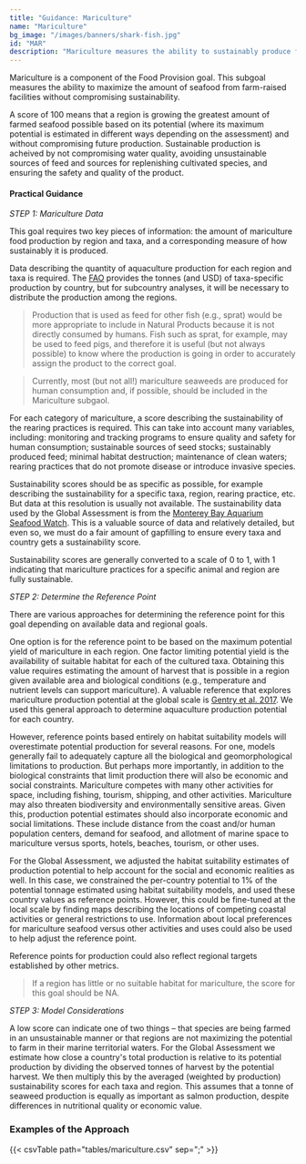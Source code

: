 ```yaml
---
title: "Guidance: Mariculture"
name: "Mariculture"
bg_image: "/images/banners/shark-fish.jpg"
id: "MAR"
description: "Mariculture measures the ability to sustainably produce food from farm facilities."
---
```


Mariculture is a component of the Food Provision goal.  This subgoal measures the ability to maximize the amount of seafood from farm-raised facilities without compromising sustainability. 

A score of 100 means that a region is growing the greatest amount of farmed seafood possible based on its potential (where its maximum potential is estimated in different ways depending on the assessment) and without compromising future production.  Sustainable production is acheived by not compromising water quality, avoiding unsustainable sources of feed and sources for replenishing cultivated species, and ensuring the safety and quality of the product. 

#### Practical Guidance

*_STEP 1: Mariculture Data_*

This goal requires two key pieces of information: the amount of mariculture food production by region and taxa, and a corresponding measure of how sustainably it is produced.

Data describing the quantity of aquaculture production for each region and taxa is required. The [FAO](http://www.fao.org/fishery/statistics/global-aquaculture-production/en) provides the tonnes (and USD) of taxa-specific production by country, but for subcountry analyses, it will be necessary to  distribute the production among the regions.

> Production that is used as feed for other fish (e.g., sprat) would be more appropriate to include in Natural Products because it is not directly consumed by humans. Fish such as sprat, for example, may be used to feed pigs, and therefore it is useful (but not always possible) to know where the production is going in order to accurately assign the product to the correct goal.

> Currently, most (but not all!) mariculture seaweeds are produced for human consumption and, if possible, should be included in the Mariculture subgaol.

For each category of mariculture, a score describing the sustainability of the rearing practices is required. This can take into account many variables, including: monitoring and tracking programs to ensure quality and safety for human consumption; sustainable sources of seed stocks; sustainably produced feed; minimal habitat destruction; maintenance of clean waters; rearing practices that do not promote disease or introduce invasive species.  

Sustainability scores should be as specific as possible, for example describing the sustainability for a specific taxa, region, rearing practice, etc.  But data at this resolution is usually not available.  The sustainability data used by the Global Assessment is from the [Monterey Bay Aquarium Seafood Watch](https://www.seafoodwatch.org/recommendations/search?query=).  This is a valuable source of data and relatively detailed, but even so, we must do a fair amount of gapfilling to ensure every taxa and country gets a sustainability score.

Sustainability scores are generally converted to a scale of 0 to 1, with 1 indicating that mariculture practices for a specific animal and region are fully sustainable.

*_STEP 2: Determine the Reference Point_*

There are various approaches for determining the reference point for this goal depending on available data and regional goals. 

One option is for the reference point to be based on the maximum potential yield of mariculture in each region.  One factor limiting potential yield is the availability of suitable habitat for each of the cultured taxa. Obtaining this value requires estimating the amount of harvest that is possible in a region given available area and biological conditions (e.g., temperature and nutrient levels can support mariculture). A valuable reference that explores mariculture production potential at the global scale is [Gentry et al. 2017](https://www.nature.com/articles/s41559-017-0257-9).  We used this general approach to determine aquaculture production potential for each country.    

However, reference points based entirely on habitat suitability models will overestimate potential production for several reasons. For one, models generally fail to adequately capture all the biological and geomorphological limitations to production. But perhaps more importantly, in addition to the biological constraints that limit production there will also be economic and social constraints. Mariculture competes with many other activities for space, including fishing, tourism, shipping, and other activities. Mariculture may also threaten biodiversity and environmentally sensitive areas. Given this, production potential estimates should also incorporate economic and social limitations. These include distance from the coast and/or human population centers, demand for seafood, and allotment of marine space to mariculture versus sports, hotels, beaches, tourism, or other uses. 

For the Global Assessment, we adjusted the habitat suitability estimates of production potential to help account for the social and economic realities as well.  In this case, we constrained the per-country potential to 1% of the potential tonnage estimated using habitat suitability models, and used these country values as reference points. However, this could be fine-tuned at the local scale by finding maps describing the locations of competing coastal activities or general restrictions to use. Information about local preferences for mariculture seafood versus other activities and uses could also be used to help adjust the reference point.

Reference points for production could also reflect regional targets established by other metrics.

> If a region has little or no suitable habitat for mariculture, the score for this goal should be NA. 

*_STEP 3: Model Considerations_*

A low score can indicate one of two things – that species are being farmed in an unsustainable manner or that regions are not maximizing the potential to farm in their marine territorial waters. For the Global Assessment we estimate how close a country's total production is relative to its potential production by dividing the observed tonnes of harvest by the potential harvest. We then multiply this by the averaged (weighted by production) sustainability scores for each taxa and region. This assumes that a tonne of seaweed production is equally as important as salmon production, despite differences in nutritional quality or economic value. 

### Examples of the Approach
{{< csvTable path="tables/mariculture.csv"  sep=";" >}}
